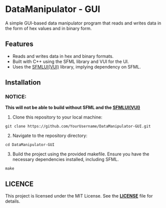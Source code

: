 # DataManipulator - GUI

A simple GUI-based data manipulator program that reads and writes data in the form of hex values and in binary form. 

## Features

- Reads and writes data in hex and binary formats.
- Built with C++ using the SFML library and VUI for the UI.
- Uses the [SFMLUI(VUI)](https://github.com/VukMar/SFMLUI) library, implying dependency on SFML.

## Installation

### NOTICE:
**This will not be able to build without SFML and the [SFMLUI(VUI)](https://github.com/VukMar/SFMLUI)**


1. Clone this repository to your local machine:

```
git clone https://github.com/YourUsername/DataManipulator-GUI.git
```
2. Navigate to the repository directory:
```
cd DataManipulator-GUI
```
3. Build the project using the provided makefile. Ensure you have the necessary dependencies installed, including SFML.
```
make
```

## LICENCE

This project is licensed under the MIT License. See the **[LICENSE](https://github.com/VukMar/DataManipulator/blob/master/LICENSE)** file for details.
